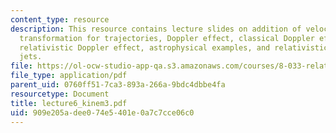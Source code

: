 ```yaml
---
content_type: resource
description: This resource contains lecture slides on addition of velocities, angle
  transformation for trajectories, Doppler effect, classical Doppler effect for sound,
  relativistic Doppler effect, astrophysical examples, and relativistic and superluminal
  jets.
file: https://ol-ocw-studio-app-qa.s3.amazonaws.com/courses/8-033-relativity-fall-2006/909e205adee074e5401e0a7c7cce06c0_lecture6_kinem3.pdf
file_type: application/pdf
parent_uid: 0760ff51-7ca3-893a-266a-9bdc4dbbe4fa
resourcetype: Document
title: lecture6_kinem3.pdf
uid: 909e205a-dee0-74e5-401e-0a7c7cce06c0
---
```

